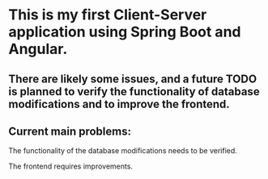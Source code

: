 # This is my first Client-Server application using Spring Boot and Angular.

## There are likely some issues, and a future TODO is planned to verify the functionality of database modifications and to improve the frontend.

## Current main problems:
The functionality of the database modifications needs to be verified.

The frontend requires improvements.
